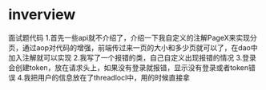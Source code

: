 # inverview
面试题代码
1.首先一些api就不介绍了，介绍一下我自定义的注解PageX来实现分页，通过aop对代码的增强，前端传过来一页的大小和多少页就可以了，在dao中加入注解就可以实现
2.我写了一个报错的类，自己自定义出现报错的情况
3.登录会创建token，放在请求头上，如果没有登录就报错，显示没有登录或者token错误
4.我把用户的信息放在了threadlocl中，用的时候直接拿
